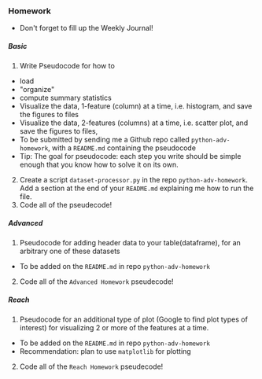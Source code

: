 ### Homework
* Don't forget to fill up the Weekly Journal! 

##### Basic
1. Write Pseudocode for how to 
  * load
  * "organize"
  * compute summary statistics 
  * Visualize the data, 1-feature (column) at a time, i.e. histogram, and save the figures to files 
  * Visualize the data, 2-features (columns) at a time, i.e. scatter plot, and save the figures to files,
  * To be submitted by sending me a Github repo called `python-adv-homework`, with a `README.md` 
  containing the pseudocode
  * Tip: The goal for pseudocode: each step you write should be simple enough that you know how to solve it on its own.

2. Create a script `dataset-processor.py` in the repo `python-adv-homework`. Add a section at the end of your `README.md` explaining me how to run the file.
3. Code all of the pseudecode!

##### Advanced
1. Pseudocode for adding header data to your table(dataframe), for an arbitrary one of these datasets
  * To be added on the `README.md` in repo `python-adv-homework`
2. Code all of the `Advanced Homework` pseudecode!

##### Reach
1. Pseudocode for an additional type of plot (Google to find plot types of interest) for visualizing 2 or more of the features at a time.
  * To be added on the `README.md` in repo `python-adv-homework`
  * Recommendation: plan to use `matplotlib` for plotting
2. Code all of the `Reach Homework` pseudecode!